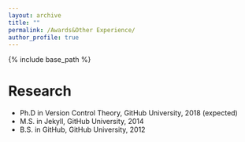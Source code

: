 ```yaml
---
layout: archive
title: ""
permalink: /Awards&Other Experience/
author_profile: true
---
```

{% include base_path %}

Research
======
* Ph.D in Version Control Theory, GitHub University, 2018 (expected)
* M.S. in Jekyll, GitHub University, 2014
* B.S. in GitHub, GitHub University, 2012
